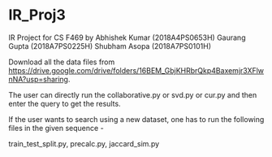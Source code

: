 # IR_Proj3

IR Project for CS F469 by Abhishek Kumar (2018A4PS0653H) Gaurang Gupta (2018A7PS0225H) Shubham Asopa (2018A7PS0101H)

Download all the data files from https://drive.google.com/drive/folders/16BEM_GbjKHRbrQkp4Baxemjr3XFlwnNA?usp=sharing.

The user can directly run the collaborative.py or svd.py or cur.py and then enter the query to get the results.

If the user wants to search using a new dataset, one has to run the following files in the given sequence -

train_test_split.py, precalc.py, jaccard_sim.py
